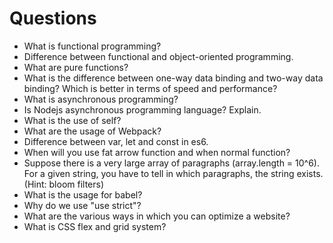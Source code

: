 # Questions

- What is functional programming?
- Difference between functional and object-oriented programming.
- What are pure functions?
- What is the difference between one-way data binding and two-way data binding? Which is better in terms of speed and performance?
- What is asynchronous programming?
- Is Nodejs asynchronous programming language? Explain.
- What is the use of self?
- What are the usage of Webpack?
- Difference between var, let and const in es6.
- When will you use fat arrow function and when normal function?
- Suppose there is a very large array of paragraphs (array.length = 10^6). For a given string, you have to tell in which paragraphs, the string exists. (Hint: bloom filters)
- What is the usage for babel?
- Why do we use "use strict"?
- What are the various ways in which you can optimize a website?
- What is CSS flex and grid system?